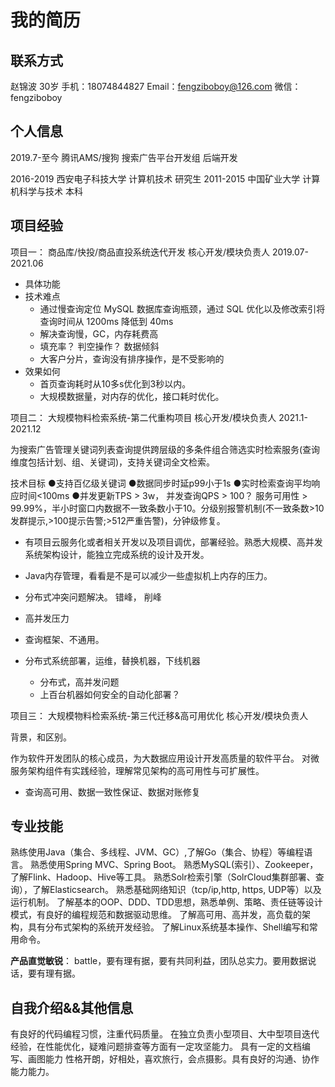 # 我的简历

## 联系方式
赵锦波  30岁
手机：18074844827
Email：fengziboboy@126.com
微信：fengziboboy

## 个人信息
2019.7-至今  腾讯AMS/搜狗 搜索广告平台开发组  后端开发

2016-2019 西安电子科技大学  计算机技术         研究生
2011-2015 中国矿业大学     计算机科学与技术    本科

## 项目经验

项目一： 商品库/快投/商品直投系统迭代开发    核心开发/模块负责人  2019.07-2021.06

* 具体功能
* 技术难点
  - 通过慢查询定位 MySQL 数据库查询瓶颈，通过 SQL 优化以及修改索引将查询时间从 1200ms 降低到 40ms
  - 解决查询慢，GC，内存耗费高
  - 填充率？ 判空操作？ 数据倾斜
  - 大客户分片，查询没有排序操作，是不受影响的
* 效果如何
  - 首页查询耗时从10多s优化到3秒以内。
  - 大规模数据量，对内存的优化，接口耗时优化。

项目二： 大规模物料检索系统-第二代重构项目         核心开发/模块负责人  2021.1-2021.12

为搜索广告管理关键词列表查询提供跨层级的多条件组合筛选实时检索服务(查询维度包括计划、组、关键词)，支持关键词全文检索。

技术目标
●支持百亿级关键词
●数据同步时延p99小于1s
●实时检索查询平均响应时间<100ms
●并发更新TPS > 3w， 并发查询QPS > 100？
服务可用性 > 99.99%，半小时窗口内数据不一致条数小于10。分级别报警机制(不一致条数>10发群提示,>100提示告警;>512严重告警)，分钟级修复。

- 有项目云服务化或者相关开发以及项目调优，部署经验。熟悉大规模、高并发系统架构设计，能独立完成系统的设计及开发。

- Java内存管理，看看是不是可以减少一些虚拟机上内存的压力。 
- 分布式冲突问题解决。 错峰， 削峰
- 高并发压力
- 查询框架、不通用。
- 分布式系统部署，运维，替换机器，下线机器
  - 分布式，高并发问题
  - 上百台机器如何安全的自动化部署？

项目三： 大规模物料检索系统-第三代迁移&高可用优化   核心开发/模块负责人    

背景，和区别。

作为软件开发团队的核心成员，为大数据应用设计开发高质量的软件平台。
对微服务架构组件有实践经验，理解常见架构的高可用性与可扩展性。

- 查询高可用、数据一致性保证、数据对账修复


## 专业技能
熟练使用Java（集合、多线程、JVM、GC）,了解Go（集合、协程）等编程语言。
熟悉使用Spring MVC、Spring Boot。
熟悉MySQL(索引）、Zookeeper，了解Flink、Hadoop、Hive等工具。
熟悉Solr检索引擎（SolrCloud集群部署、查询），了解Elasticsearch。
熟悉基础网络知识（tcp/ip,http, https, UDP等）以及运行机制。
了解基本的OOP、DDD、TDD思想，熟悉单例、策略、责任链等设计模式，有良好的编程规范和数据驱动思维。
了解高可用、高并发，高负载的架构，具有分布式架构的系统开发经验。
了解Linux系统基本操作、Shell编写和常用命令。

**产品直觉敏锐**： battle，要有理有据，要有共同利益，团队总实力。要用数据说话，要有理有据。



## 自我介绍&&其他信息
有良好的代码编程习惯，注重代码质量。
在独立负责小型项目、大中型项目迭代经验，在性能优化，疑难问题排查等方面有一定攻坚能力。
具有一定的文档编写、画图能力
性格开朗，好相处，喜欢旅行，会点摄影。具有良好的沟通、协作能力能力。


